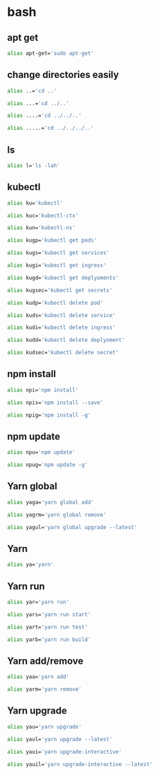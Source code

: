 # bash
## apt get
```bash
alias apt-get='sudo apt-get'
```
## change directories easily
```bash
alias ..='cd ..'
```
```bash
alias ...='cd ../..'
```
```bash
alias ....='cd ../../..'
```
```bash
alias .....='cd ../../../..'
```
## ls
```bash
alias l='ls -lah'
```
## kubectl 
```bash
alias ku='kubectl' 
```
```bash
alias kuc='kubectl-ctx' 
```
```bash
alias kun='kubectl-ns'
```

```bash
alias kugp='kubectl get pods'
```
```bash
alias kugs='kubectl get services'
```
```bash
alias kugi='kubectl get ingress'
```
```bash
alias kugd='kubectl get deplyoments'
```
```bash
alias kugsec='kubectl get secrets'
```

```bash
alias kudp='kubectl delete pod'
```
```bash
alias kuds='kubectl delete service'
```
```bash
alias kudi='kubectl delete ingress'
```
```bash
alias kudd='kubectl delete deplyoment'
```
```bash
alias kudsec='kubectl delete secret'
```

## npm install
```bash
alias npi='npm install'
```
```bash
alias npis='npm install --save'
```
```bash
alias npig='npm install -g'
```
## npm update
```bash
alias npu='npm update'
```
```bash
alias npug='npm update -g'
```
## Yarn global
```bash
alias yaga='yarn global add'
```
```bash
alias yagrm='yarn global remove'
```
```bash
alias yagul='yarn global upgrade --latest'
```

## Yarn
```bash
alias ya='yarn'
```

## Yarn run
```bash
alias yar='yarn run'
```
```bash
alias yars='yarn run start'
```
```bash
alias yart='yarn run test'
```
```bash
alias yarb='yarn run build'
```

## Yarn add/remove
```bash
alias yaa='yarn add'
```
```bash
alias yarm='yarn remove'
```

## Yarn upgrade
```bash
alias yau='yarn upgrade'
```
```bash
alias yaul='yarn upgrade --latest'
```
```bash
alias yaui='yarn upgrade-interactive'
```
```bash
alias yauil='yarn upgrade-interactive --latest'
```



